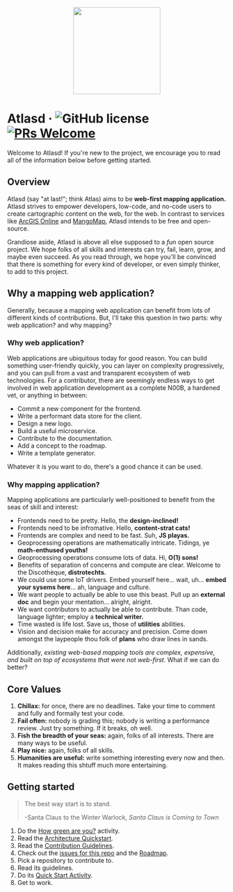 <div align="center">
  <img width="200" height="200" src="https://user-images.githubusercontent.com/79056955/128594497-46dcd431-6723-4d2f-9f68-a2fd5c569e8c.png"/>
 </div>

# Atlasd &middot; ![GitHub license](https://img.shields.io/badge/license-MIT-blue.svg) [![PRs Welcome](https://img.shields.io/badge/PRs-welcome-brightgreen.svg)](https://reactjs.org/docs/how-to-contribute.html#your-first-pull-request)
Welcome to Atlasd! If you're new to the project, we encourage you to read all of the information below before getting started.


## Overview
Atlasd (say "at last!"; think Atlas) aims to be **web-first mapping application.** Atlasd strives to empower developers, low-code, and no-code users to create cartographic content on the web, for the web. In contrast to services like [ArcGIS Online](https://www.arcgis.com/index.html) and [MangoMap](https://mangomap.com/), Atlasd intends to be free and open-source.

Grandiose aside, Atlasd is above all else supposed to a *fun* open source project. We hope folks of all skills and interests can try, fail, learn, grow, and maybe even succeed. As you read through, we hope you'll be convinced that there is something for every kind of developer, or even simply thinker, to add to this project.

## Why a mapping web application?
Generally, because a mapping web application can benefit from lots of different kinds of contributions. But, I'll take this question in two parts: why web application? and why mapping?

### Why web application?
Web applications are ubiquitous today for good reason. You can build something user-friendly quickly, you can layer on complexity progressively, and you can pull from a vast and transparent ecosystem of web technologies. For a contributor, there are seemingly endless ways to get involved in web application development as a complete N00B, a hardened vet, or anything in between:
- Commit a new component for the frontend.
- Write a performant data store for the client.
- Design a new logo.
- Build a useful microservice.
- Contribute to the documentation.
- Add a concept to the roadmap.
- Write a template generator.

Whatever it is you want to do, there's a good chance it can be used.

### Why mapping application?
Mapping applications are particularly well-positioned to benefit from the seas of skill and interest:
- Frontends need to be pretty. Hello, the **design-inclined!**
- Frontends need to be infromative. Hello, **content-strat cats!**
- Frontends are complex and need to be fast. Suh, **JS playas.**
- Geoprocessing operations are mathematically intricate. Tidings, ye **math-enthused youths!** 
- Geoprocessing operations consume lots of data. Hi, **O(1) sons!**
- Benefits of separation of concerns and compute are clear. Welcome to the Discothèque, **distrotechts.**
- We could use some IoT drivers. Embed yourself here... wait, uh... **embed your sysems here**... ah, language and culture.
- We want people to actually be able to use this beast. Pull up an **external doc** and begin your mentation... alright, alright.
- We want contributors to actually be able to contribute. Than code, language lighter; employ a **technical writer.**
- Time wasted is life lost. Save us, those of **utilities** abilities.
- Vision and decision make for accuracy and precision. Come down amongst the laypeople thou folk of **plans** who draw lines in sands. 

Additionally, *existing web-based mapping tools are complex, expensive, and built on top of ecosystems that were not web-first.* What if we can do better?


## Core Values
1. **Chillax:** for once, there are no deadlines. Take your time to comment and fully and formally test your code.
2. **Fail often:** nobody is grading this; nobody is writing a performance review. Just try something. If it breaks, oh well.
3. **Fish the breadth of your seas:** again, folks of all interests. There are many ways to be useful. 
4. **Play nice:** again, folks of all skills.
5. **Humanities are useful:** write something interesting every now and then. It makes reading this shtuff much more entertaining.


## Getting started
> The best way start is to stand.
> 
> -Santa Claus to the Winter Warlock, *Santa Claus is Coming to Town*

1. Do the [How green are you?](https://github.com/atlasd-geo/atlasd/blob/main/How%20green%20are%20you%3F.md) activity.
2. Read the [Architecture Quickstart]().
3. Read the [Contribution Guidelines]().
4. Check out the [issues for this repo]() and the [Roadmap]().
5. Pick a repository to contribute to.
6. Read its guidelines.
7. Do its [Quick Start Activity]().
8. Get to work.
